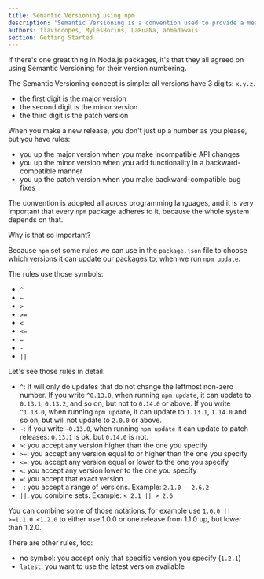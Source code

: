 ```yaml
---
title: Semantic Versioning using npm
description: 'Semantic Versioning is a convention used to provide a meaning to versions'
authors: flaviocopes, MylesBorins, LaRuaNa, ahmadawais
section: Getting Started
---
```


If there's one great thing in Node.js packages, it's that they all agreed on using Semantic Versioning for their version numbering.

The Semantic Versioning concept is simple: all versions have 3 digits: `x.y.z`.

- the first digit is the major version
- the second digit is the minor version
- the third digit is the patch version

When you make a new release, you don't just up a number as you please, but you have rules:

- you up the major version when you make incompatible API changes
- you up the minor version when you add functionality in a backward-compatible manner
- you up the patch version when you make backward-compatible bug fixes

The convention is adopted all across programming languages, and it is very important that every `npm` package adheres to it, because the whole system depends on that.

Why is that so important?

Because `npm` set some rules we can use in the `package.json` file to choose which versions it can update our packages to, when we run `npm update`.

The rules use those symbols:

- `^`
- `~`
- `>`
- `>=`
- `<`
- `<=`
- `=`
- `-`
- `||`

Let's see those rules in detail:

- `^`: It will only do updates that do not change the leftmost non-zero number. If you write `^0.13.0`, when running `npm update`, it can update to `0.13.1`, `0.13.2`, and so on, but not to `0.14.0` or above. If you write `^1.13.0`, when running `npm update`, it can update to `1.13.1`, `1.14.0` and so on, but will not update to `2.0.0` or above.
- `~`: if you write `~0.13.0`, when running `npm update` it can update to patch releases: `0.13.1` is ok, but `0.14.0` is not.
- `>`: you accept any version higher than the one you specify
- `>=`: you accept any version equal to or higher than the one you specify
- `<=`: you accept any version equal or lower to the one you specify
- `<`: you accept any version lower to the one you specify
- `=`: you accept that exact version
- `-`: you accept a range of versions. Example: `2.1.0 - 2.6.2`
- `||`: you combine sets. Example: `< 2.1 || > 2.6`

You can combine some of those notations, for example use `1.0.0 || >=1.1.0 <1.2.0` to either use 1.0.0 or one release from 1.1.0 up, but lower than 1.2.0.

There are other rules, too:

- no symbol: you accept only that specific version you specify (`1.2.1`)
- `latest`: you want to use the latest version available
